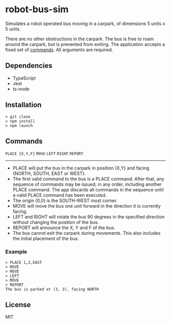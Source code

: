# robot-bus-sim
Simulates a robot operated bus moving in a carpark, of dimensions 5 units x 5 units. 

There are no other obstructions in the carpark. The bus is free to roam around the carpark, but is prevented from exiting. The application accepts a fixed set of [commands](#Commands). All arguments are required.

## Dependencies
- TypeScript
- Jest
- ts-node

## Installation
```
> git clone
> npm install
> npm launch 
```

## Commands
`PLACE {X,Y,F}`
`MOVE`
`LEFT`
`RIGHT`
`REPORT`

---

- PLACE will put the bus in the carpark in position {X,Y} and facing {NORTH, SOUTH, EAST or WEST}.
- The first valid command to the bus is a PLACE command. After that, any sequence of commands may be issued, in any order, including another PLACE command. The app discards all commands in the sequence until a valid PLACE command has been executed.
- The origin (0,0) is the SOUTH-WEST most corner.
- MOVE will move the bus one unit forward in the direction it is currently facing.
- LEFT and RIGHT will rotate the bus 90 degrees in the specified direction without changing the position of the bus.
- REPORT will announce the X, Y and F of the bus.
- The bus cannot exit the carpark during movements. This also includes the initial placement of the bus.

### Example
```
> PLACE 1,2,EAST
> MOVE
> MOVE
> LEFT
> MOVE
> REPORT
The bus is parked at (3, 3), facing NORTH
```

## License
MIT